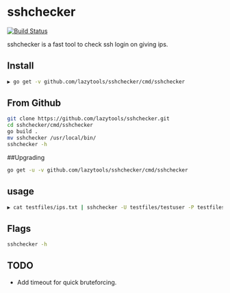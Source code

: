 # sshchecker

[![Build Status](https://travis-ci.com/lazytools/sshchecker.svg?token=S9wbQbp5C4dcPWszHpyt&branch=master)](https://travis-ci.com/lazytools/sshchecker)

sshchecker is a fast tool to check ssh login on giving ips.

## Install

```bash
▶ go get -v github.com/lazytools/sshchecker/cmd/sshchecker
```
## From Github

```bash
git clone https://github.com/lazytools/sshchecker.git
cd sshchecker/cmd/sshchecker
go build .
mv sshchecker /usr/local/bin/
sshchecker -h
```
##Upgrading

```bash
go get -u -v github.com/lazytools/sshchecker/cmd/sshchecker
```
## usage

```bash
▶ cat testfiles/ips.txt | sshchecker -U testfiles/testuser -P testfiles/testpass
```
## Flags
```bash
sshchecker -h
```
## TODO
* Add timeout for quick bruteforcing.
